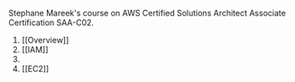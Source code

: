 Stephane Mareek's course on AWS Certified Solutions Architect Associate Certification SAA-C02.
1.  [[Overview]]
2.  [[IAM]]
3.  
4.  [[EC2]]

